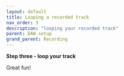 ```yaml
---
layout: default
title: Looping a recorded track
nav_order: 3
description: "looping your recorded track"
parent: DAW setup
grand_parent: Recording
---
```


**Step three - loop your track**

Great fun!